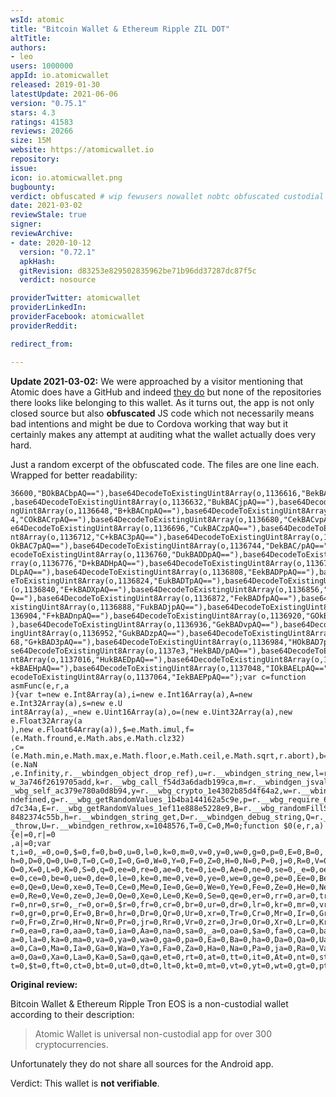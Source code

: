 ```yaml
---
wsId: atomic
title: "Bitcoin Wallet & Ethereum Ripple ZIL DOT"
altTitle: 
authors:
- leo
users: 1000000
appId: io.atomicwallet
released: 2019-01-30
latestUpdate: 2021-06-06
version: "0.75.1"
stars: 4.3
ratings: 41583
reviews: 20266
size: 15M
website: https://atomicwallet.io
repository: 
issue: 
icon: io.atomicwallet.png
bugbounty: 
verdict: obfuscated # wip fewusers nowallet nobtc obfuscated custodial nosource nonverifiable reproducible bounty defunct
date: 2021-03-02
reviewStale: true
signer: 
reviewArchive:
- date: 2020-10-12
  version: "0.72.1"
  apkHash: 
  gitRevision: d83253e829502835962be71b96dd37287dc87f5c
  verdict: nosource

providerTwitter: atomicwallet
providerLinkedIn: 
providerFacebook: atomicwallet
providerReddit: 

redirect_from:

---
```



**Update 2021-03-02:** We were approached by a visitor mentioning that Atomic
does have a GitHub and indeed [they do](https://github.com/Atomicwallet) but
none of the repositories there looks like belonging to this wallet. As it turns
out, the app is not only closed source but also **obfuscated** JS code which not
necessarily means bad intentions and might be due to Cordova working that way
but it certainly makes any attempt at auditing what the wallet actually does
very hard.

Just a random excerpt of the obfuscated code. The files are one line each.
Wrapped for better readability:

```
36600,"BOkBACbpAQ=="),base64DecodeToExistingUint8Array(o,1136616,"BekBACfpAQ==")
,base64DecodeToExistingUint8Array(o,1136632,"BukBACjpAQ=="),base64DecodeToExisti
ngUint8Array(o,1136648,"B+kBACnpAQ=="),base64DecodeToExistingUint8Array(o,113666
4,"COkBACrpAQ=="),base64DecodeToExistingUint8Array(o,1136680,"CekBACvpAQ=="),bas
e64DecodeToExistingUint8Array(o,1136696,"CukBACzpAQ=="),base64DecodeToExistingUi
nt8Array(o,1136712,"C+kBAC3pAQ=="),base64DecodeToExistingUint8Array(o,1136728,"D
OkBAC7pAQ=="),base64DecodeToExistingUint8Array(o,1136744,"DekBAC/pAQ=="),base64D
ecodeToExistingUint8Array(o,1136760,"DukBADDpAQ=="),base64DecodeToExistingUint8A
rray(o,1136776,"D+kBADHpAQ=="),base64DecodeToExistingUint8Array(o,1136792,"EOkBA
DLpAQ=="),base64DecodeToExistingUint8Array(o,1136808,"EekBADPpAQ=="),base64Decod
eToExistingUint8Array(o,1136824,"EukBADTpAQ=="),base64DecodeToExistingUint8Array
(o,1136840,"E+kBADXpAQ=="),base64DecodeToExistingUint8Array(o,1136856,"FOkBADbpA
Q=="),base64DecodeToExistingUint8Array(o,1136872,"FekBADfpAQ=="),base64DecodeToE
xistingUint8Array(o,1136888,"FukBADjpAQ=="),base64DecodeToExistingUint8Array(o,1
136904,"F+kBADnpAQ=="),base64DecodeToExistingUint8Array(o,1136920,"GOkBADrpAQ=="
),base64DecodeToExistingUint8Array(o,1136936,"GekBADvpAQ=="),base64DecodeToExist
ingUint8Array(o,1136952,"GukBADzpAQ=="),base64DecodeToExistingUint8Array(o,11369
68,"G+kBAD3pAQ=="),base64DecodeToExistingUint8Array(o,1136984,"HOkBAD7pAQ=="),ba
se64DecodeToExistingUint8Array(o,1137e3,"HekBAD/pAQ=="),base64DecodeToExistingUi
nt8Array(o,1137016,"HukBAEDpAQ=="),base64DecodeToExistingUint8Array(o,1137032,"H
+kBAEHpAQ=="),base64DecodeToExistingUint8Array(o,1137048,"IOkBAELpAQ=="),base64D
ecodeToExistingUint8Array(o,1137064,"IekBAEPpAQ==");var c=function asmFunc(e,r,a
){var t=new e.Int8Array(a),i=new e.Int16Array(a),A=new e.Int32Array(a),s=new e.U
int8Array(a),_=new e.Uint16Array(a),o=(new e.Uint32Array(a),new e.Float32Array(a
),new e.Float64Array(a)),$=e.Math.imul,f=(e.Math.fround,e.Math.abs,e.Math.clz32)
,c=(e.Math.min,e.Math.max,e.Math.floor,e.Math.ceil,e.Math.sqrt,r.abort),b=(e.NaN
,e.Infinity,r.__wbindgen_object_drop_ref),u=r.__wbindgen_string_new,l=r.__wbg_ne
w_3a746f2619705add,k=r.__wbg_call_f54d3a6dadb199ca,m=r.__wbindgen_jsval_eq,v=r._
_wbg_self_ac379e780a0d8b94,y=r.__wbg_crypto_1e4302b85d4f64a2,w=r.__wbindgen_is_u
ndefined,g=r.__wbg_getRandomValues_1b4ba144162a5c9e,p=r.__wbg_require_6461b1e9a0
d7c34a,E=r.__wbg_getRandomValues_1ef11e888e5228e9,B=r.__wbg_randomFillSync_1b52c
8482374c55b,h=r.__wbindgen_string_get,D=r.__wbindgen_debug_string,Q=r.__wbindgen
_throw,U=r.__wbindgen_rethrow,x=1048576,T=0,C=0,M=0;function $0(e,r,a){e|=0,r|=0
,a|=0;var t,i=0,_=0,o=0,$=0,f=0,b=0,u=0,l=0,k=0,m=0,v=0,y=0,w=0,g=0,p=0,E=0,B=0,
h=0,D=0,Q=0,U=0,T=0,C=0,I=0,G=0,W=0,Y=0,F=0,Z=0,H=0,N=0,P=0,j=0,R=0,V=0,z=0,J=0,
O=0,X=0,L=0,K=0,S=0,q=0,ee=0,re=0,ae=0,te=0,ie=0,Ae=0,ne=0,se=0,_e=0,oe=0,$e=0,f
e=0,ce=0,be=0,ue=0,de=0,le=0,ke=0,me=0,ve=0,ye=0,we=0,ge=0,pe=0,Ee=0,Be=0,he=0,D
e=0,Qe=0,Ue=0,xe=0,Te=0,Ce=0,Me=0,Ie=0,Ge=0,We=0,Ye=0,Fe=0,Ze=0,He=0,Ne=0,Pe=0,j
e=0,Re=0,Ve=0,ze=0,Je=0,Oe=0,Xe=0,Le=0,Ke=0,Se=0,qe=0,er=0,rr=0,ar=0,tr=0,ir=0,A
r=0,nr=0,sr=0,_r=0,or=0,$r=0,fr=0,cr=0,br=0,ur=0,dr=0,lr=0,kr=0,mr=0,vr=0,yr=0,w
r=0,gr=0,pr=0,Er=0,Br=0,hr=0,Dr=0,Qr=0,Ur=0,xr=0,Tr=0,Cr=0,Mr=0,Ir=0,Gr=0,Wr=0,Y
r=0,Fr=0,Zr=0,Hr=0,Nr=0,Pr=0,jr=0,Rr=0,Vr=0,zr=0,Jr=0,Or=0,Xr=0,Lr=0,Kr=0,Sr=0,q
r=0,ea=0,ra=0,aa=0,ta=0,ia=0,Aa=0,na=0,sa=0,_a=0,oa=0,$a=0,fa=0,ca=0,ba=0,ua=0,d
a=0,la=0,ka=0,ma=0,va=0,ya=0,wa=0,ga=0,pa=0,Ea=0,Ba=0,ha=0,Da=0,Qa=0,Ua=0,xa=0,T
a=0,Ca=0,Ma=0,Ia=0,Ga=0,Wa=0,Ya=0,Fa=0,Za=0,Ha=0,Na=0,Pa=0,ja=0,Ra=0,Va=0,za=0,J
a=0,Oa=0,Xa=0,La=0,Ka=0,Sa=0,qa=0,et=0,rt=0,at=0,tt=0,it=0,At=0,nt=0,st=0,_t=0,o
t=0,$t=0,ft=0,ct=0,bt=0,ut=0,dt=0,lt=0,kt=0,mt=0,vt=0,yt=0,wt=0,gt=0,pt=0,Et=0,B
```

**Original review:**

Bitcoin Wallet & Ethereum Ripple Tron EOS
is a non-custodial wallet according to their description:

> Atomic Wallet is universal non-custodial app for over 300 cryptocurrencies.

Unfortunately they do not share all sources for the Android app.

Verdict: This wallet is **not verifiable**.
